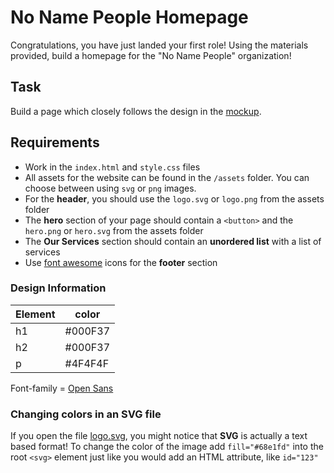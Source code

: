 # No Name People Homepage

Congratulations, you have just landed your first role! Using the materials provided, build a homepage for the "No Name People" organization!

## Task

Build a page which closely follows the design in the [mockup](/assets/NNP-mockup.png).

## Requirements

- Work in the `index.html` and `style.css` files
- All assets for the website can be found in the `/assets` folder. You can choose between using `svg` or `png` images.
- For the **header**, you should use the `logo.svg` or `logo.png` from the assets folder
- The **hero** section of your page should contain a `<button>` and the `hero.png` or `hero.svg` from the assets folder
- The **Our Services** section should contain an **unordered list** with a list of services
- Use [font awesome](https://fontawesome.com/) icons for the **footer** section

### Design Information

| Element | color   |
| ------- | ------- |
| h1      | #000F37 |
| h2      | #000F37 |
| p       | #4F4F4F |

Font-family = [Open Sans](https://fonts.google.com/specimen/Open+Sans?query=Open+Sans&selection.family=Open+Sans&sidebar.open=true)

### Changing colors in an SVG file

If you open the file [logo.svg](/assets/svg/logo.svg), you might notice that **SVG** is actually a text based format! To change the color of the image add `fill="#68e1fd"` into the root `<svg>` element just like you would add an HTML attribute, like `id="123"`

